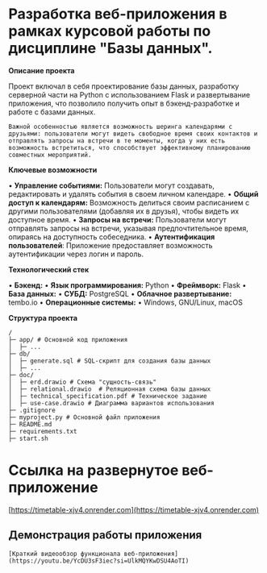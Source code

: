 # Разработка веб-приложения в рамках курсовой работы по дисциплине "Базы данных". 


**Описание проекта**

Проект включал в себя проектирование базы данных, разработку серверной части на Python с использованием Flask и развертывание приложения, что позволило получить опыт в бэкенд-разработке и работе с базами данных. 

    Важной особенностью является возможность шеринга календарями с друзьями: пользователи могут видеть свободное время своих контактов и отправлять запросы на встречи в те моменты, когда у них есть возможность встретиться, что способствует эффективному планированию совместных мероприятий. 
    
    
**Ключевые возможности**

•   **Управление событиями:** Пользователи могут создавать, редактировать и удалять события в своем личном календаре.
•   **Общий доступ к календарям:** Возможность делиться своим расписанием с другими пользователями (добавляя их в друзья), чтобы видеть их доступное время. 
•   **Запросы на встречи:** Пользователи могут отправлять запросы на встречи, указывая предпочтительное время, опираясь на доступность собеседника.
•   **Аутентификация пользователей**: Приложение предоставляет возможность аутентификации через логин и пароль.


**Технологический стек**

•   **Бэкенд:**
    •   **Язык программирования:** Python
    •   **Фреймворк:** Flask
•   **База данных:**
    •   **СУБД:** PostgreSQL
    •   **Облачное развертывание:** tembo.io
•   **Операционные системы:**
    •   Windows, GNU/Linux, macOS 


**Структура проекта**

    /
    ├─ app/ # Основной код приложения
    │  ├─ ...
    ├─ db/
    │  ├─ generate.sql # SQL-скрипт для создания базы данных
    │  ├─ ...    
    ├─ doc/
    │  ├─ erd.drawio # Схема "сущность-связь"
    │  ├─ relational.drawio  # Реляционная схема базы данных
    │  ├─ technical_specification.pdf # Техническое задание
    │  ├─ use-case.drawio # Диаграмма вариантов использования
    ├─ .gitignore
    ├─ myproject.py # Основной файл приложения
    ├─ README.md
    ├─ requirements.txt
    ├─ start.sh


# Ссылка на развернутое веб-приложение
 [https://timetable-xjv4.onrender.com](https://timetable-xjv4.onrender.com)

## Демонстрация работы приложения
    [Краткий видеообзор функционала веб-приложения](https://youtu.be/YcDU3sF3iec?si=UlkMQYKwDSU4AoTI)

